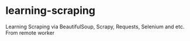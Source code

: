 # learning-scraping

Learning Scraping via BeautifulSoup, Scrapy, Requests, Selenium and etc. From remote worker
